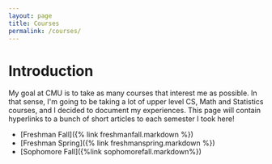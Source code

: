 ```yaml
---
layout: page
title: Courses
permalink: /courses/
---
```



# Introduction

My goal at CMU is to take as many courses that interest me as possible. In that sense, I'm going to be taking a lot of upper level CS, Math and Statistics courses, and I decided to document my experiences. This page will contain hyperlinks to a bunch of short articles to each semester I took here!

- [Freshman Fall]({% link freshmanfall.markdown %})
- [Freshman Spring]({% link freshmanspring.markdown %})
- [Sophomore Fall]({%link sophomorefall.markdown%})